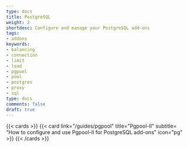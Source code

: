 ```yaml
---
type: docs
title: PostgreSQL
weight: 2
shortdesc: Configure and manage your PostgreSQL add-ons
tags:
- addons
keywords:
- balancing
- connection
- limit
- load
- pgpool
- pool
- postgres
- proxy
- sql
type: docs
comments: false
draft: true
---
```


{{< cards >}}
 {{< card link="/guides/pgpool" title="Pgpool-II" subtitle= "How to configure and use Pgpool-II for PostgreSQL add-ons" icon="pg" >}}
{{< /cards >}}
